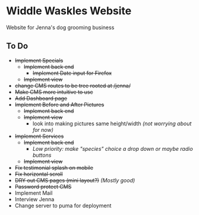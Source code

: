 # Widdle Waskles Website

Website for Jenna's dog grooming business

## To Do


* ~~Implement Specials~~
  * ~~Implement back end~~
    * ~~Implement Date input for Firefox~~
  * ~~Implement view~~
* ~~change CMS routes to be tree rooted at /jenna/~~
* ~~Make CMS more intuitive to use~~
* ~~Add Dashboard page~~
* ~~Implement Before and After Pictures~~
  * ~~Implement back end~~
  * ~~Implement view~~
    * look into making pictures same height/width _(not worrying about for now)_
* ~~Implement Services~~
  * ~~Implement back end~~
    * _Low priority: make "species" choice a drop down or maybe radio buttons_
  * ~~Implement view~~
* ~~Fix testimonial splash on mobile~~
* ~~Fix horizontal scroll~~
* ~~DRY out CMS pages (mini layout?)~~ _(Mostly good)_
* ~~Password protect CMS~~
* Implement Mail
* Interview Jenna
* Change server to puma for deployment
